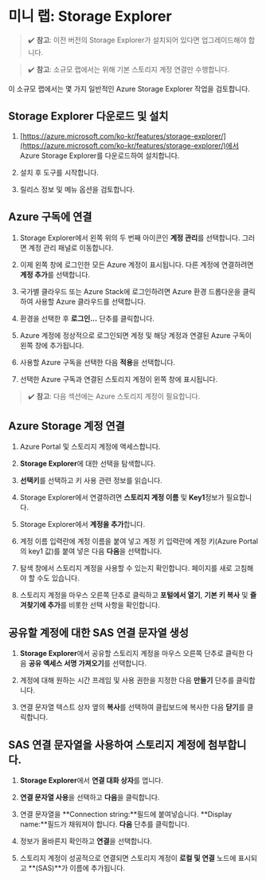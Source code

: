 ﻿# 미니 랩: Storage Explorer

>✔️ **참고**: 이전 버전의 Storage Explorer가 설치되어 있다면 업그레이드해야 합니다.

>✔️ **참고**: 소규모 랩에서는 위해 기본 스토리지 계정 연결만 수행합니다.

이 소규모 랩에서는 몇 가지 일반적인 Azure Storage Explorer 작업을 검토합니다.

## Storage Explorer 다운로드 및 설치

1. [https://azure.microsoft.com/ko-kr/features/storage-explorer/](https://azure.microsoft.com/ko-kr/features/storage-explorer/)에서 Azure Storage Explorer를 다운로드하여 설치합니다. 

2. 설치 후 도구를 시작합니다.

3. 릴리스 정보 및 메뉴 옵션을 검토합니다.

## Azure 구독에 연결

1. Storage Explorer에서 왼쪽 위의 두 번째 아이콘인 **계정 관리**를 선택합니다. 그러면 계정 관리 패널로 이동합니다.

2. 이제 왼쪽 창에 로그인한 모든 Azure 계정이 표시됩니다. 다른 계정에 연결하려면 **계정 추가**를 선택합니다.

3. 국가별 클라우드 또는 Azure Stack에 로그인하려면 Azure 환경 드롭다운을 클릭하여 사용할 Azure 클라우드를 선택합니다. 

4. 환경을 선택한 후 **로그인...** 단추를 클릭합니다. 

5. Azure 계정에 정상적으로 로그인되면 계정 및 해당 계정과 연결된 Azure 구독이 왼쪽 창에 추가됩니다. 

6. 사용할 Azure 구독을 선택한 다음 **적용**을 선택합니다.

7. 선택한 Azure 구독과 연결된 스토리지 계정이 왼쪽 창에 표시됩니다.

>✔️ **참고**: 다음 섹션에는 Azure 스토리지 계정이 필요합니다. 

## Azure Storage 계정 연결

1. Azure Portal 및 스토리지 계정에 액세스합니다.

2. **Storage Explorer**에 대한 선택을 탐색합니다.

3. **선택키**를 선택하고 키 사용 관련 정보를 읽습니다. 

4. Storage Explorer에서 연결하려면 **스토리지 계정 이름** 및 **Key1**정보가 필요합니다.

5. Storage Explorer에서 **계정을 추가**합니다.

6. 계정 이름 입력란에 계정 이름을 붙여 넣고 계정 키 입력란에 계정 키(Azure Portal의 key1 값)를 붙여 넣은 다음 **다음**을 선택합니다.

7. 탐색 창에서 스토리지 계정을 사용할 수 있는지 확인합니다. 페이지를 새로 고침해야 할 수도 있습니다. 

8. 스토리지 계정을 마우스 오른쪽 단추로 클릭하고 **포털에서 열기**, **기본 키 복사** 및 **즐겨찾기에 추가**를 비롯한 선택 사항을 확인합니다.

## 공유할 계정에 대한 SAS 연결 문자열 생성

1.  **Storage Explorer**에서 공유할 스토리지 계정을 마우스 오른쪽 단추로 클릭한 다음 **공유 액세스 서명 가져오기**를 선택합니다.

2.  계정에 대해 원하는 시간 프레임 및 사용 권한을 지정한 다음 **만들기** 단추를 클릭합니다.

3.  연결 문자열 텍스트 상자 옆의 **복사**를 선택하여 클립보드에 복사한 다음 **닫기**를 클릭합니다.

## SAS 연결 문자열을 사용하여 스토리지 계정에 첨부합니다.

1.  **Storage Explorer**에서 **연결 대화 상자**를 엽니다.

2.  **연결 문자열 사용**을 선택하고 **다음**을 클릭합니다.

3.  연결 문자열을 **Connection string:**필드에 붙여넣습니다. **Display name:**필드가 채워져야 합니다. **다음** 단추를 클릭합니다.

4.  정보가 올바른지 확인하고 **연결**을 선택합니다.

5.  스토리지 계정이 성공적으로 연결되면 스토리지 계정이 **로컬 및 연결** 노드에 표시되고 **(SAS)**가 이름에 추가됩니다.
